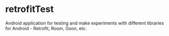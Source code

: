 # retrofitTest
Android application for testing and make experiments with different libraries for Android - Retrofit, Room, Gson, etc.
